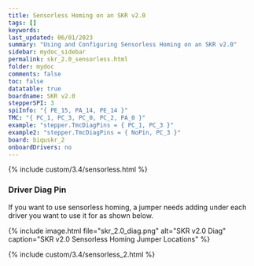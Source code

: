 ```yaml
---
title: Sensorless Homing on an SKR v2.0
tags: []
keywords: 
last_updated: 06/01/2023
summary: "Using and Configuring Sensorless Homing on an SKR v2.0"
sidebar: mydoc_sidebar
permalink: skr_2.0_sensorless.html
folder: mydoc
comments: false
toc: false
datatable: true
boardname: SKR v2.0
stepperSPI: 3
spiInfo: "{ PE_15, PA_14, PE_14 }"
TMC: "{ PC_1, PC_3, PC_0, PC_2, PA_0 }"
example: "stepper.TmcDiagPins = { PC_1, PC_3 }"
example2: "stepper.TmcDiagPins = { NoPin, PC_3 }"
board: biquskr_2
onboardDrivers: no
---
```


{% include custom/3.4/sensorless.html %}

### Driver Diag Pin

If you want to use sensorless homing, a jumper needs adding under each driver you want to use it for as shown below.

{% include image.html file="skr_2.0_diag.png" alt="SKR v2.0 Diag" caption="SKR v2.0 Sensorless Homing Jumper Locations" %}

{% include custom/3.4/sensorless_2.html %}
